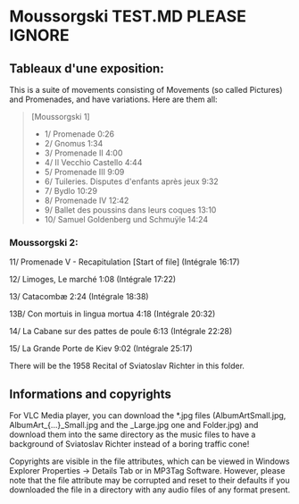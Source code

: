 
# Moussorgski TEST.MD PLEASE IGNORE

## Tableaux d'une exposition:

This is a suite of movements consisting of Movements (so called Pictures) and Promenades, and have variations. Here are them all:

> [Moussorgski 1]
>
> - 1/ Promenade 0:26
> - 2/ Gnomus 1:34
> - 3/ Promenade II 4:00
> - 4/ Il Vecchio Castello 4:44
> - 5/ Promenade III 9:09
> - 6/ Tuileries. Disputes d'enfants après jeux 9:32
> - 7/ Bydlo 10:29
> - 8/ Promenade IV 12:42
> - 9/ Ballet des poussins dans leurs coques 13:10
> - 10/ Samuel Goldenberg und Schmuÿle 14:24

### Moussorgski 2:

11/ Promenade V - Recapitulation [Start of file] (Intégrale 16:17)

12/ Limoges, Le marché 1:08 (Intégrale 17:22)

13/ Catacombæ 2:24 (Intégrale 18:38)

13B/ Con mortuis in lingua mortua 4:18 (Intégrale 20:32)

14/ La Cabane sur des pattes de poule 6:13 (Intégrale 22:28)

15/ La Grande Porte de Kiev 9:02 (Intégrale 25:17)

There will be the 1958 Recital of Sviatoslav Richter in this folder.

## Informations and copyrights

For VLC Media player, you can download the *.jpg files (AlbumArtSmall.jpg, AlbumArt_{...}_Small.jpg and the _Large.jpg one and Folder.jpg) and download them into the same directory as the music files to have a background of Sviatoslav Richter instead of a boring traffic cone!

Copyrights are visible in the file attributes, which can be viewed in Windows Explorer Properties → Details Tab or in MP3Tag Software. However, please note that the file attribute may be corrupted and reset to their defaults if you downloaded the file in a directory with any audio files of any format present.
